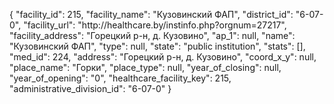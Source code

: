 {
    "facility_id": 215,
    "facility_name": "Кузовинский ФАП",
    "district_id": "6-07-0",
    "facility_url": "http:\/\/healthcare.by\/instinfo.php?orgnum=27217",
    "facility_address": "Горецкий р-н, д. Кузовино",
    "ap_1": null,
    "name": "Кузовинский ФАП",
    "type": null,
    "state": "public institution",
    "stats": [],
    "med_id": 224,
    "address": "Горецкий р-н, д. Кузовино",
    "coord_x_y": null,
    "place_name": "Горки",
    "place_type": null,
    "year_of_closing": null,
    "year_of_opening": "0",
    "healthcare_facility_key": 215,
    "administrative_division_id": "6-07-0"
}
